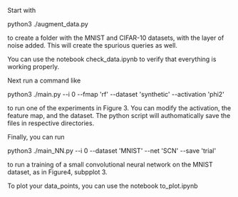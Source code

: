 Start with

python3 ./augment_data.py

to create a folder with the MNIST and CIFAR-10 datasets, with the layer of noise added.
This will create the spurious queries as well.

You can use the notebook check_data.ipynb to verify that everything is working properly.


Next run a command like

python3 ./main.py --i 0 --fmap 'rf' --dataset 'synthetic' --activation 'phi2'

to run one of the experiments in Figure 3. You can modify the activation, the feature map, and the dataset. The python script will authomatically save the files in respective directories.


Finally, you can run

python3 ./main_NN.py --i 0 --dataset 'MNIST' --net 'SCN' --save 'trial'

to run a training of a small convolutional neural network on the MNIST dataset, as in Figure4, subpplot 3.


To plot your data_points, you can use the notebook to_plot.ipynb
